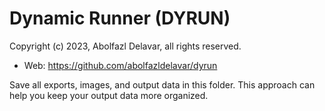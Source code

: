# Dynamic Runner (DYRUN)
Copyright (c) 2023, Abolfazl Delavar, all rights reserved.
 - Web: https://github.com/abolfazldelavar/dyrun

Save all exports, images, and output data in this folder. This approach can help you keep your output data more organized.